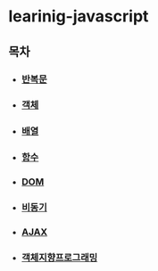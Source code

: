 # learinig-javascript


## 목차 

- ### [반복문](https://github.com/jaeh0lee/learinig-javascript/tree/main/%EB%B0%98%EB%B3%B5%EB%AC%B8)
- ### [객체](https://github.com/jaeh0lee/learinig-javascript/tree/main/%EA%B0%9D%EC%B2%B4)
- ### [배열](https://github.com/jaeh0lee/learinig-javascript/tree/main/%EB%B0%B0%EC%97%B4)
- ### [함수](https://github.com/jaeh0lee/learinig-javascript/tree/main/%ED%95%A8%EC%88%98)
- ### [DOM](https://github.com/jaeh0lee/learinig-javascript/tree/main/DOM)
- ### [비동기](https://github.com/jaeh0lee/learinig-javascript/tree/main/%EB%B9%84%EB%8F%99%EA%B8%B0)
- ### [AJAX](https://github.com/jaeh0lee/learinig-javascript/tree/main/AJAX)
- ### [객체지향프로그래밍](https://github.com/jaeh0lee/learinig-javascript/tree/main/%EA%B0%9D%EC%B2%B4%EC%A7%80%ED%96%A5%ED%94%84%EB%A1%9C%EA%B7%B8%EB%9E%98%EB%B0%8D)

